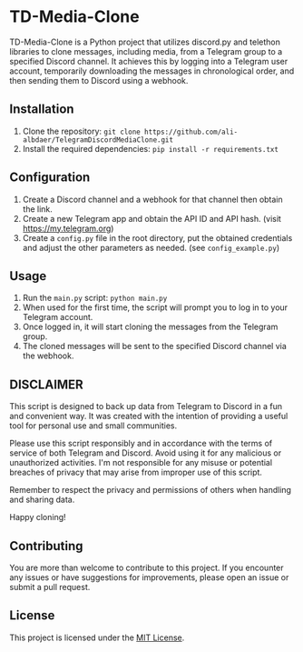 # TD-Media-Clone

TD-Media-Clone is a Python project that utilizes discord.py and telethon libraries to clone messages, including media, from a Telegram group to a specified Discord channel. It achieves this by logging into a Telegram user account, temporarily downloading the messages in chronological order, and then sending them to Discord using a webhook.

## Installation

1. Clone the repository: `git clone https://github.com/ali-albdaer/TelegramDiscordMediaClone.git`
2. Install the required dependencies: `pip install -r requirements.txt`

## Configuration

1. Create a Discord channel and a webhook for that channel then obtain the link.
2. Create a new Telegram app and obtain the API ID and API hash. (visit https://my.telegram.org)
3. Create a `config.py` file in the root directory, put the obtained credentials and adjust the other parameters as needed. (see `config_example.py`)

## Usage

1. Run the `main.py` script: `python main.py`
2. When used for the first time, the script will prompt you to log in to your Telegram account.
3. Once logged in, it will start cloning the messages from the Telegram group.
4. The cloned messages will be sent to the specified Discord channel via the webhook.

## DISCLAIMER

This script is designed to back up data from Telegram to Discord in a fun and convenient way. 
It was created with the intention of providing a useful tool for personal use and small communities.

Please use this script responsibly and in accordance with the terms of service of both Telegram and Discord.
Avoid using it for any malicious or unauthorized activities. I'm not responsible for any misuse
or potential breaches of privacy that may arise from improper use of this script.

Remember to respect the privacy and permissions of others when handling and sharing data.

Happy cloning!

## Contributing

You are more than welcome to contribute to this project. If you encounter any issues or have suggestions for improvements, please open an issue or submit a pull request.

## License

This project is licensed under the [MIT License](LICENSE).
